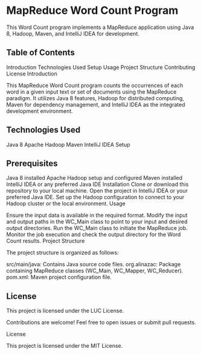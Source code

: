 # MapReduce Word Count Program

This Word Count program implements a MapReduce application using Java 8, Hadoop, Maven, and IntelliJ IDEA for development.

## Table of Contents

Introduction
Technologies Used
Setup
Usage
Project Structure
Contributing
License
Introduction

This MapReduce Word Count program counts the occurrences of each word in a given input text or set of documents using the MapReduce paradigm. It utilizes Java 8 features, Hadoop for distributed computing, Maven for dependency management, and IntelliJ IDEA as the integrated development environment.

## Technologies Used

Java 8
Apache Hadoop
Maven
IntelliJ IDEA
Setup

## Prerequisites
Java 8 installed
Apache Hadoop setup and configured
Maven installed
IntelliJ IDEA or any preferred Java IDE
Installation
Clone or download this repository to your local machine.
Open the project in IntelliJ IDEA or your preferred Java IDE.
Set up the Hadoop configuration to connect to your Hadoop cluster or the local environment.
Usage

Ensure the input data is available in the required format.
Modify the input and output paths in the WC_Main class to point to your input and desired output directories.
Run the WC_Main class to initiate the MapReduce job.
Monitor the job execution and check the output directory for the Word Count results.
Project Structure

The project structure is organized as follows:

src/main/java: Contains Java source code files.
org.alinazac: Package containing MapReduce classes (WC_Main, WC_Mapper, WC_Reducer).
pom.xml: Maven project configuration file.

## License

This project is licensed under the LUC License.

Contributions are welcome! Feel free to open issues or submit pull requests.

License

This project is licensed under the MIT License.

